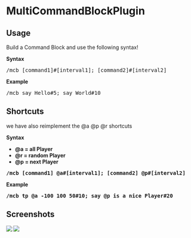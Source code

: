 MultiCommandBlockPlugin
=======================


## Usage
Build a Command Block and use the following syntax!

<strong>Syntax</strong>
<pre>
/mcb [command1]#[interval1]; [command2]#[interval2]
</pre>

<strong>Example</strong>
<pre>
/mcb say Hello#5; say World#10
</pre>

## Shortcuts
we have also reimplement the @a @p @r shortcuts

<strong>Syntax</strong>
<b />
<ul>
  <li>@a = all Player</li>
  <li>@r = random Player</li>
  <li>@p = next Player</li>
</ul>

<pre>
/mcb [command1] @a#[interval1]; [command2] @p#[interval2]
</pre>


<strong>Example</strong>

<pre>
/mcb tp @a -100 100 50#10; say @p is a nice Player#20
</pre>

## Screenshots

<img src="https://raw.github.com/memoryleakx/MultiCommandBlockPlugin/master/screenshots/screen01.png" border="0">
<b/>
<img src="https://raw.github.com/memoryleakx/MultiCommandBlockPlugin/master/screenshots/screen02.png" border="0">
